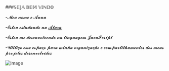###𝕊𝔼𝕁𝔸 𝔹𝔼𝕄 𝕍𝕀ℕ𝔻𝕆

-𝓜𝓮𝓾 𝓷𝓸𝓶𝓮 𝓮 𝓐𝓷𝓷𝓪

-𝓔𝓼𝓽𝓸𝓾 𝓮𝓼𝓽𝓾𝓭𝓪𝓷𝓭𝓸 𝓷𝓪 [𝓐𝓵𝓾𝓻𝓪](https:www.alura.com.br)

-𝓔𝓼𝓽𝓸𝓾 𝓶𝓮 𝓭𝓮𝓼𝓮𝓷𝓿𝓸𝓵𝓿𝓮𝓷𝓭𝓸 𝓷𝓪 𝓵𝓲𝓷𝓰𝓾𝓪𝓰𝓮𝓶 𝓙𝓪𝓿𝓪𝓢𝓬𝓻𝓲𝓹𝓽

-𝓤𝓽𝓲𝓵𝓲𝔃𝓸 𝓮𝓼𝓼𝓮 𝓮𝓼𝓹𝓪𝓬̧𝓸 𝓹𝓪𝓻𝓪 𝓶𝓲𝓷𝓱𝓪 𝓸𝓻𝓰𝓪𝓷𝓲𝔃𝓪𝓬̧𝓪̃𝓸 𝓮 𝓬𝓸𝓶𝓹𝓪𝓻𝓽𝓲𝓵𝓱𝓪𝓶𝓮𝓷𝓽𝓸𝓼 𝓭𝓸𝓼 𝓶𝓮𝓾𝓼 𝓹𝓻𝓸𝓳𝓮𝓽𝓸𝓼 𝓭𝓮𝓼𝓮𝓷𝓿𝓸𝓵𝓿𝓲𝓭𝓸𝓼


![image](https://github.com/user-attachments/assets/bbe3676f-c0fc-4d1a-bb49-9b3ea76cd40b)

